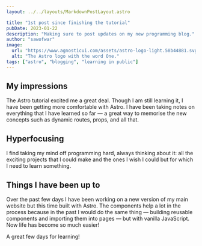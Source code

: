 ```yaml
---
layout: ../../layouts/MarkdownPostLayout.astro

title: "1st post since finishing the tutorial"
pubDate: 2023-01-22
description: "Making sure to post updates on my new programming blog."
author: "sawofwar"
image:
  url: "https://www.agnosticui.com/assets/astro-logo-light.58b44881.svg"
  alt: "The Astro logo with the word One."
tags: ["astro", "blogging", "learning in public"]
---
```


## My impressions

The Astro tutorial excited me a great deal. Though I am still learning it, I have been getting more comfortable with Astro. I have been taking notes on everything that I have learned so far — a great way to memorise the new concepts such as dynamic routes, props, and all that.

## Hyperfocusing

I find taking my mind off programming hard, always thinking about it: all the exciting projects that I could make and the ones I wish I could but for which I need to learn something.

## Things I have been up to

Over the past few days I have been working on a new version of my main website but this time built with Astro. The components help a lot in the process because in the past I would do the same thing — building reusable components and importing them into pages — but with vanilla JavaScript. Now life has become so much easier!

A great few days for learning!
